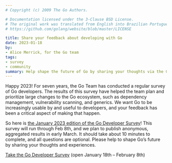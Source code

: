 ```yaml
---
# Copyright (c) 2009 The Go Authors.

# Documentation licensed under the 3-Clause BSD License.
# The original work was translated from English into Brazilian Portuguese.
# https://github.com/golang/website/blob/master/LICENSE

title: Share your feedback about developing with Go
date: 2023-01-18
by:
- Alice Merrick, for the Go team
tags:
- survey
- community
summary: Help shape the future of Go by sharing your thoughts via the Go Developer Survey
---
```


Happy 2023! For seven years, the Go Team has conducted a regular survey of Go
developers. The results of this survey have helped the team plan and prioritize
large changes to the Go ecosystem, such as dependency management, vulnerability
scanning, and generics. We want Go to be increasingly usable by and useful to
developers, and your feedback has been a critical aspect of making that happen. 

So here is [the January 2023 edition of the Go Developer
Survey](https://google.qualtrics.com/jfe/form/SV_bNnbAtFZ0vfRTH8?s=b)! This
survey will run through Feb 8th, and we plan to publish anonymous, aggregated
results in early March. It should take about  10 minutes to complete, and all
questions are optional. Please help to shape Go’s future by sharing your
thoughts and experiences.

[Take the Go Developer
Survey](https://google.qualtrics.com/jfe/form/SV_bNnbAtFZ0vfRTH8?s=b) (open
January 18th &ndash; February 8th)
